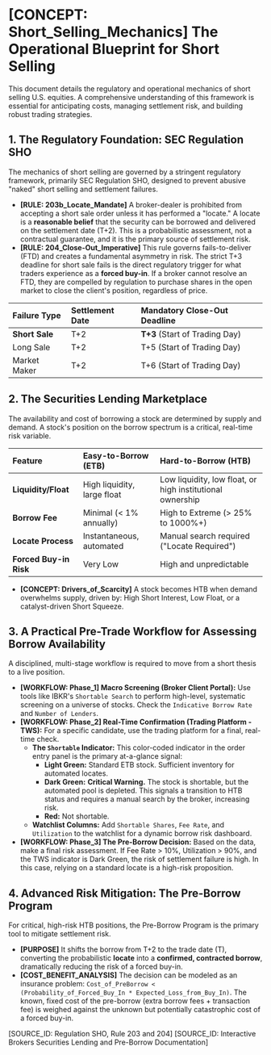 # [CONCEPT: Short_Selling_Mechanics] The Operational Blueprint for Short Selling

This document details the regulatory and operational mechanics of short selling U.S. equities. A comprehensive understanding of this framework is essential for anticipating costs, managing settlement risk, and building robust trading strategies.

## 1. The Regulatory Foundation: SEC Regulation SHO

The mechanics of short selling are governed by a stringent regulatory framework, primarily SEC Regulation SHO, designed to prevent abusive "naked" short selling and settlement failures.

- **[RULE: 203b_Locate_Mandate]** A broker-dealer is prohibited from accepting a short sale order unless it has performed a "locate." A locate is a **reasonable belief** that the security can be borrowed and delivered on the settlement date (T+2). This is a probabilistic assessment, not a contractual guarantee, and it is the primary source of settlement risk.
- **[RULE: 204_Close-Out_Imperative]** This rule governs fails-to-deliver (FTD) and creates a fundamental asymmetry in risk. The strict T+3 deadline for short sale fails is the direct regulatory trigger for what traders experience as a **forced buy-in**. If a broker cannot resolve an FTD, they are compelled by regulation to purchase shares in the open market to close the client's position, regardless of price.

| Failure Type | Settlement Date | Mandatory Close-Out Deadline |
| :--- | :--- | :--- |
| **Short Sale** | T+2 | **T+3** (Start of Trading Day) |
| Long Sale | T+2 | T+5 (Start of Trading Day) |
| Market Maker | T+2 | T+6 (Start of Trading Day) |


## 2. The Securities Lending Marketplace

The availability and cost of borrowing a stock are determined by supply and demand. A stock's position on the borrow spectrum is a critical, real-time risk variable.

| Feature | Easy-to-Borrow (ETB) | Hard-to-Borrow (HTB) |
| :--- | :--- | :--- |
| **Liquidity/Float** | High liquidity, large float | Low liquidity, low float, or high institutional ownership |
| **Borrow Fee** | Minimal (< 1% annually) | High to Extreme (> 25% to 1000%+) |
| **Locate Process** | Instantaneous, automated | Manual search required ("Locate Required") |
| **Forced Buy-in Risk** | Very Low | High and unpredictable |

- **[CONCEPT: Drivers_of_Scarcity]** A stock becomes HTB when demand overwhelms supply, driven by: High Short Interest, Low Float, or a catalyst-driven Short Squeeze.

## 3. A Practical Pre-Trade Workflow for Assessing Borrow Availability

A disciplined, multi-stage workflow is required to move from a short thesis to a live position.

- **[WORKFLOW: Phase_1] Macro Screening (Broker Client Portal):** Use tools like IBKR's `Shortable Search` to perform high-level, systematic screening on a universe of stocks. Check the `Indicative Borrow Rate` and `Number of Lenders`.
- **[WORKFLOW: Phase_2] Real-Time Confirmation (Trading Platform - TWS):** For a specific candidate, use the trading platform for a final, real-time check.
    - **The `Shortable` Indicator:** This color-coded indicator in the order entry panel is the primary at-a-glance signal:
        - **Light Green:** Standard ETB stock. Sufficient inventory for automated locates.
        - **Dark Green:** **Critical Warning.** The stock is shortable, but the automated pool is depleted. This signals a transition to HTB status and requires a manual search by the broker, increasing risk.
        - **Red:** Not shortable.
    - **Watchlist Columns:** Add `Shortable Shares`, `Fee Rate`, and `Utilization` to the watchlist for a dynamic borrow risk dashboard.
- **[WORKFLOW: Phase_3] The Pre-Borrow Decision:** Based on the data, make a final risk assessment. If Fee Rate > 10%, Utilization > 90%, and the TWS indicator is Dark Green, the risk of settlement failure is high. In this case, relying on a standard locate is a high-risk proposition.

## 4. Advanced Risk Mitigation: The Pre-Borrow Program

For critical, high-risk HTB positions, the Pre-Borrow Program is the primary tool to mitigate settlement risk.

- **[PURPOSE]** It shifts the borrow from T+2 to the trade date (T), converting the probabilistic **locate** into a **confirmed, contracted borrow**, dramatically reducing the risk of a forced buy-in.
- **[COST_BENEFIT_ANALYSIS]** The decision can be modeled as an insurance problem: `Cost_of_PreBorrow < (Probability_of_Forced_Buy_In * Expected_Loss_from_Buy_In)`. The known, fixed cost of the pre-borrow (extra borrow fees + transaction fee) is weighed against the unknown but potentially catastrophic cost of a forced buy-in.

[SOURCE_ID: Regulation SHO, Rule 203 and 204]
[SOURCE_ID: Interactive Brokers Securities Lending and Pre-Borrow Documentation]